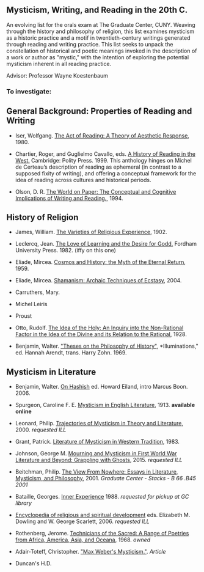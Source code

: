 ## Mysticism, Writing, and Reading in the 20th C. 

An evolving list for the orals exam at The Graduate Center, CUNY. Weaving through the history and philosophy of religion, this list examines mysticism as a historic practice and a motif in twentieth-century writings generated through reading and writing practice. This list seeks to unpack the constellation of historical and poetic meanings invoked in the description of a work or author as "mystic," with the intention of exploring the potential mysticism inherent in all reading practice.

Advisor: Professor Wayne Koestenbaum

### To investigate:
 
## General Background: Properties of Reading and Writing
 
* Iser, Wolfgang. [The Act of Reading: A Theory of Aesthetic Response](http://www.amazon.com/The-Act-Reading-Aesthetic-Response/), 1980.

* Chartier, Roger, and Guglielmo Cavallo, eds. [A History of Reading in the West.](http://www.worldcat.org/title/history-of-reading-in-the-west/oclc/40881666&referer=brief_results) Cambridge: Polity Press. 1999.
	This anthology hinges on Michel de Certeau’s description of reading as ephemeral (in contrast to a supposed fixity of writing), and offering a conceptual framework for the idea of reading across cultures and historical periods.

* Olson, D. R. [The World on Paper: The Conceptual and Cognitive Implications of Writing and Reading.](http://www.worldcat.org/title/the-world-on-paper-the-conceptual-and-cognitive-implications-of-reading-and-writing/oclc/90350312&referer=brief_results), 1994.


## History of Religion

* James, William. [The Varieties of Religious Experience](http://www.worldcat.org/title/varieties-of-religious-experience-a-study-in-human-nature/oclc/712066116&referer=brief_results), 1902.

* Leclercq, Jean. [The Love of Learning and the Desire for Godd.](http://www.worldcat.org/title/love-of-learning-and-the-desire-for-god-a-study-of-monastic-culture/oclc/45731742&referer=brief_results) Fordham University Press. 1982.
(iffy on this one)

* Eliade, Mircea. [Cosmos and History: the Myth of the Eternal Return](http://smile.amazon.com/Cosmos-History-Myth-Eternal-Return/), 1959.

* Eliade, Mircea. [Shamanism: Archaic Techniques of Ecstasy](http://smile.amazon.com/Shamanism-Archaic-Techniques-Ecstasy-Bollingen/), 2004.

* Carruthers, Mary. 

* Michel Leiris 

* Proust

* Otto, Rudolf. [The Idea of the Holy: An Inquiry into the Non-Rational Factor in the Idea of the Divine and its Relation to the Rational](http://www.worldcat.org/title/idea-of-the-holy-an-inquiry-into-the-non-rational-factor-in-the-idea-of-the-divine-and-its-relation-to-the-rational/oclc/2680193&referer=brief_results), 1928.

* Benjamin, Walter. ["Theses on the Philosophy of History"](http://smile.amazon.com/Illuminations-Essays-Reflections-Walter-Benjamin/), *Illuminations," ed. Hannah Arendt, trans. Harry Zohn. 1969.


## Mysticism in Literature

* Benjamin, Walter. [On Hashish](http://smile.amazon.com/Hashish-Walter-Benjamin/)  ed. Howard Eiland, intro Marcus Boon. 2006.

* Spurgeon, Caroline F. E. [Mysticism in English Literature](http://www.gutenberg.org/files/11935/11935-h/11935-h.htm), 1913. **available online**

* Leonard, Philip. [Trajectories of Mysticism in Theory and Literature](http://www.worldcat.org/title/trajectories-of-mysticism-in-theory-and-literature/oclc/41981884&referer=brief_results), 2000.
*requested ILL*

* Grant, Patrick. [Literature of Mysticism in Western Tradition](http://www.worldcat.org/title/literature-of-mysticism-in-western-tradition/oclc/8431283&referer=brief_results), 1983.

* Johnson, George M. [Mourning and Mysticism in First World War Literature and Beyond: Grappling with Ghosts](http://www.worldcat.org/title/mourning-and-mysticism-in-first-world-war-literature-and-beyond-grappling-with-ghosts/oclc/898925014&referer=brief_results), 2015.
*requested ILL*

* Beitchman, Philip. [The View From Nowhere: Essays in Literature, Mysticism, and Philosophy](http://www.worldcat.org/title/view-from-nowhere-essays-in-literature-mysticism-and-philosophy/), 2001.
*Graduate Center - Stacks - B 66 .B45 2001*

* Bataille, Georges. [Inner Experience](smile.amazon.com/Inner-Experience-SUNY-Series-Intersections/dp/0887066356) 1988.
*requested for pickup at GC library*

* [Encyclopedia of religious and spiritual development](http://www.worldcat.org/title/encyclopedia-of-religious-and-spiritual-development/) eds. Elizabeth M. Dowling and W. George Scarlett, 2006.
*requested ILL*

* Rothenberg, Jerome. [Technicians of the Sacred: A Range of Poetries from Africa, America, Asia, and Oceana](http://www.worldcat.org/title/technicians-of-the-sacred-a-range-of-poetries-from-africa-america-asia-oceania/), 1968.
*owned*

* Adair-Toteff, Christopher. ["Max Weber's Mysticism."](http://www.jstor.org/stable/23998865?seq=1#page_scan_tab_contents). 
*Article*

* Duncan's H.D.